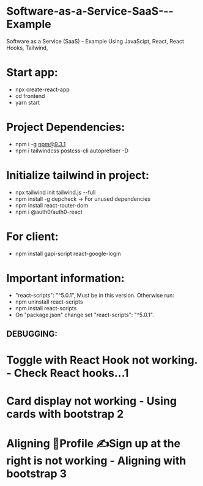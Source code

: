# Software-as-a-Service-SaaS---Example
Software as a Service (SaaS) - Example Using JavaScipt, React, React Hooks, Tailwind,  

# Start app:
 - npx create-react-app <projectName>
 - cd frontend
 - yarn start

 # Project Dependencies:
 - npm i -g npm@9.3.1
 - npm i tailwindcss postcss-cli autoprefixer -D
 # Initialize tailwind in project:
  - npx tailwind init tailwind.js --full
  - npm install -g depcheck  -> For unused dependencies
  - npm install react-router-dom
  - npm i @auth0/auth0-react
  # For client: 
  - npm install gapi-script react-google-login

# Important information:
 - "react-scripts": "^5.0.1", Must be in this version. Otherwise run:
 - npm uninstall react-scripts
 - npm install react-scripts
 - On "package.json" change set "react-scripts": "^5.0.1".
 

## DEBUGGING: 

# Toggle with React Hook not working. - Check React hooks...1
# Card display not working - Using cards with bootstrap 2
# Aligning 👤Profile ✍️Sign up at the right is not working - Aligning with bootstrap 3
